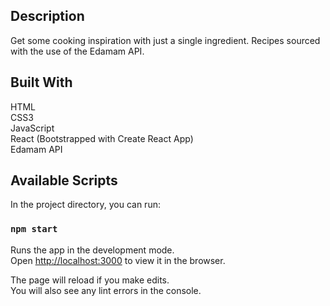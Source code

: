 ## Description
Get some cooking inspiration with just a single ingredient. Recipes sourced with the use of the Edamam API. 

## Built With

HTML <br>
CSS3 <br>
JavaScript <br>
React (Bootstrapped with Create React App)<br>
Edamam API <br>




## Available Scripts

In the project directory, you can run:

### `npm start`

Runs the app in the development mode.<br />
Open [http://localhost:3000](http://localhost:3000) to view it in the browser.

The page will reload if you make edits.<br />
You will also see any lint errors in the console.

